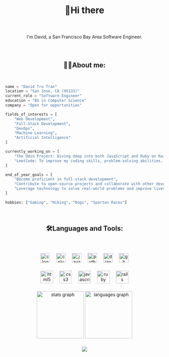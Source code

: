 <h1 align="center">👋Hi there</h1>

<br clear="both">

###

<p align="center">I'm David, a San Francisco Bay Area Software Engineer.</p>

###

<br clear="both">

<h2 align="center">👨‍💻About me:</h2>

<br clear="both">

```python
name = "David Tru Tran"
location = "San Jose, CA (95133)"
current_role = "Software Engineer"
education = "BS in Computer Science"
company = "Open for opportunities"

fields_of_interests = [
    "Web Development",
    "Full-Stack Development",
    "DevOps",
    "Machine Learning",
    "Artificial Intelligence"
]

currently_working_on = [
    "The Odin Project: Diving deep into both JavaScript and Ruby on Rails paths to strengthen my skills",
    "LeetCode: To improve my coding skills, problem-solving abilities, and knowledge of algorithms and data structures"
]

end_of_year_goals = [
    "Become proficient in full-stack development",
    "Contribute to open-source projects and collaborate with other developers",
    "Leverage technology to solve real-world problems and improve lives"
]

hobbies: ["Gaming", "Hiking", "Dogs", "Spartan Races"]
```

<br clear="both">

<h2 align="center">🛠Languages and Tools:</h2>

<br clear="both">

###

<div align="center">
  <img src="https://cdn.jsdelivr.net/gh/devicons/devicon/icons/c/c-original.svg" height="30" alt="c logo"  />
  <img width="12" />
  <img src="https://cdn.jsdelivr.net/gh/devicons/devicon/icons/cplusplus/cplusplus-original.svg" height="30" alt="cplusplus logo"  />
  <img width="12" />
  <img src="https://cdn.jsdelivr.net/gh/devicons/devicon/icons/java/java-original.svg" height="30" alt="java logo"  />
  <img width="12" />
  <img src="https://cdn.jsdelivr.net/gh/devicons/devicon/icons/python/python-original.svg" height="30" alt="python logo"  />
  <img width="12" />
  <img src="https://cdn.jsdelivr.net/gh/devicons/devicon/icons/django/django-plain.svg" height="30" alt="django logo"  />
  <img width="12" />
  <img src="https://cdn.jsdelivr.net/gh/devicons/devicon/icons/git/git-original.svg" height="30" alt="git logo"  />
</div>

###

<div align="center">
  <img src="https://cdn.jsdelivr.net/gh/devicons/devicon/icons/html5/html5-original.svg" height="40" alt="html5 logo"  />
  <img width="12" />
  <img src="https://cdn.jsdelivr.net/gh/devicons/devicon/icons/css3/css3-original.svg" height="40" alt="css3 logo"  />
  <img width="12" />
  <img src="https://cdn.jsdelivr.net/gh/devicons/devicon/icons/javascript/javascript-original.svg" height="40" alt="javascript logo"  />
  <img width="12" />
  <img src="https://cdn.jsdelivr.net/gh/devicons/devicon/icons/ruby/ruby-original.svg" height="40" alt="ruby logo"  />
  <img width="12" />
  <img src="https://cdn.jsdelivr.net/gh/devicons/devicon/icons/rails/rails-original-wordmark.svg" height="40" alt="rails logo"  />
</div>

###

<div align="center">
  <img src="https://github-readme-stats.vercel.app/api?username=davetru&hide_title=false&hide_rank=false&show_icons=true&include_all_commits=true&count_private=true&disable_animations=false&theme=dark&locale=en&hide_border=false" height="150" alt="stats graph"  />
  <img src="https://github-readme-stats.vercel.app/api/top-langs?username=davetru&locale=en&hide_title=false&layout=compact&card_width=320&langs_count=5&theme=dark&hide_border=false" height="150" alt="languages graph"  />
</div>

###

<div align="center">
  <img src="https://profile-counter.glitch.me/davetru/count.svg?"  />
</div>

###
